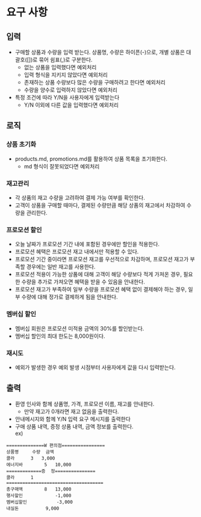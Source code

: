 # 요구 사항

## 입력
- 구매할 상품과 수량을 입력 받는다. 상품명, 수량은 하이픈(-)으로, 개별 상품은 대괄호([])로 묶어 쉼표(,)로 구분한다.
  - 없는 상품을 입력했다면 예외처리
  - 입력 형식을 지키지 않았다면 예외처리
  - 존재하는 상품 수량보다 많은 수량을 구매하려고 한다면 예외처리
  - 수량을 양수로 입력하지 않았다면 예외처리
- 특정 조건에 따라 Y/N을 사용자에게 입력받는다
  - Y/N 이외에 다른 값을 입력했다면 예외처리

## 로직
### 상품 초기화
- products.md, promotions.md를 활용하여 상품 목록을 초기화한다.
  - md 형식이 잘못되었다면 예외처리
### 재고관리
- 각 상품의 재고 수량을 고려하여 결제 가능 여부를 확인한다.
- 고객이 상품을 구매할 때마다, 결제된 수량만큼 해당 상품의 재고에서 차감하여 수량을 관리한다.
### 프로모션 할인
- 오늘 날짜가 프로모션 기간 내에 포함된 경우에만 할인을 적용한다.
- 프로모션 혜택은 프로모션 재고 내에서만 적용할 수 있다.
- 프로모션 기간 중이라면 프로모션 재고를 우선적으로 차감하며, 프로모션 재고가 부족할 경우에는 일반 재고를 사용한다.
- 프로모션 적용이 가능한 상품에 대해 고객이 해당 수량보다 적게 가져온 경우, 필요한 수량을 추가로 가져오면 혜택을 받을 수 있음을 안내한다.
- 프로모션 재고가 부족하여 일부 수량을 프로모션 혜택 없이 결제해야 하는 경우, 일부 수량에 대해 정가로 결제하게 됨을 안내한다.
### 멤버십 할인
- 멤버십 회원은 프로모션 미적용 금액의 30%를 할인받는다.
- 멤버십 할인의 최대 한도는 8,000원이다.
### 재시도
- 예외가 발생한 경우 예외 발생 시점부터 사용자에게 값을 다시 입력받는다.

## 출력
- 환영 인사와 함께 상품명, 가격, 프로모션 이름, 재고를 안내한다. 
  - 만약 재고가 0개라면 재고 없음을 출력한다.
- 안내메시지와 함께 Y/N 입력 요구 메시지를 출력한다
- 구매 상품 내역, 증정 상품 내역, 금액 정보를 출력한다.
<br>ex) 
```
==============W 편의점================
상품명		수량	금액
콜라		3 	3,000
에너지바 		5 	10,000
=============증	정===============
콜라		1
====================================
총구매액		8	13,000
행사할인			-1,000
멤버십할인			-3,000
내실돈			 9,000
```